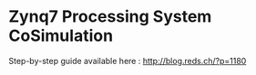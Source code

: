 # Zynq7 Processing System CoSimulation

Step-by-step guide available here : http://blog.reds.ch/?p=1180

